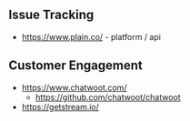 

## Issue Tracking
* https://www.plain.co/ - platform / api

## Customer Engagement
* https://www.chatwoot.com/
    * https://github.com/chatwoot/chatwoot
* https://getstream.io/